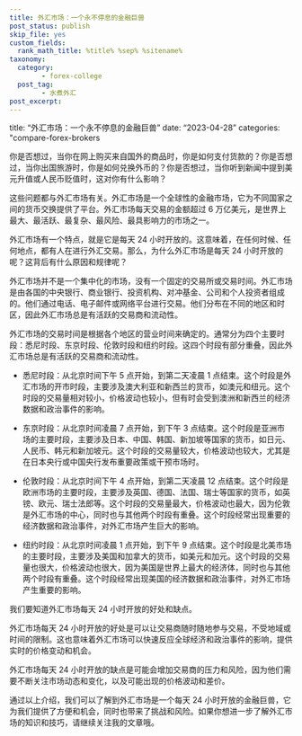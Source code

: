 ```yaml
---
title: 外汇市场：一个永不停息的金融巨兽
post_status: publish
skip_file: yes
custom_fields:
  rank_math_title: %title% %sep% %sitename%
taxonomy:
  category:
        - forex-college
  post_tag:
        - 水煮外汇
post_excerpt: 
---
```

title: “外汇市场：一个永不停息的金融巨兽” date: “2023-04-28” categories: "compare-forex-brokers

你是否想过，当你在网上购买来自国外的商品时，你是如何支付货款的？你是否想过，当你出国旅游时，你是如何兑换外币的？你是否想过，当你听到新闻中提到美元升值或人民币贬值时，这对你有什么影响？

这些问题都与外汇市场有关。外汇市场是一个全球性的金融市场，它为不同国家之间的货币交换提供了平台。外汇市场每天交易的金额超过 6 万亿美元，是世界上最大、最活跃、最复杂、最风险、最具影响力的市场之一。

外汇市场有一个特点，就是它是每天 24 小时开放的。这意味着，在任何时候、任何地点，都有人在进行外汇交易。那么，为什么外汇市场是每天 24 小时开放的呢？这背后有什么原因和规律呢？

外汇市场并不是一个集中化的市场，没有一个固定的交易所或交易时间。外汇市场是由各国的中央银行、商业银行、投资机构、对冲基金、公司和个人投资者组成的。他们通过电话、电子邮件或网络平台进行交易。他们分布在不同的地区和时区，因此外汇市场总是有活跃的交易商和流动性。

外汇市场的交易时间是根据各个地区的营业时间来确定的。通常分为四个主要时段：悉尼时段、东京时段、伦敦时段和纽约时段。这四个时段有部分重叠，因此外汇市场总是有活跃的交易商和流动性。

* 悉尼时段：从北京时间下午 5 点开始，到第二天凌晨 1 点结束。这个时段是外汇市场的开市时段，主要涉及澳大利亚和新西兰的货币，如澳元和纽元。这个时段的交易量相对较小，价格波动也较小，但有时会受到澳洲和新西兰的经济数据和政治事件的影响。

* 东京时段：从北京时间凌晨 7 点开始，到下午 3 点结束。这个时段是亚洲市场的主要时段，主要涉及日本、中国、韩国、新加坡等国家的货币，如日元、人民币、韩元和新加坡元。这个时段的交易量较大，价格波动也较大，尤其是在日本央行或中国央行发布重要政策或干预市场时。

* 伦敦时段：从北京时间下午 4 点开始，到第二天凌晨 12 点结束。这个时段是欧洲市场的主要时段，主要涉及英国、德国、法国、瑞士等国家的货币，如英镑、欧元、瑞士法郎等。这个时段的交易量最大，价格波动也最大，因为伦敦是外汇市场的中心，同时也与其他两个时段有重叠。这个时段经常出现重要的经济数据和政治事件，对外汇市场产生巨大的影响。

* 纽约时段：从北京时间凌晨 1 点开始，到下午 9 点结束。这个时段是北美市场的主要时段，主要涉及美国和加拿大的货币，如美元和加元。这个时段的交易量也很大，价格波动也很大，因为美国是世界上最大的经济体，同时也与其他两个时段有重叠。这个时段经常出现美国的经济数据和政治事件，对外汇市场产生重要的影响。

我们要知道外汇市场每天 24 小时开放的好处和缺点。

外汇市场每天 24 小时开放的好处是可以让交易商随时随地参与交易，不受地域或时间的限制。这也意味着外汇市场可以快速反应全球经济和政治事件的影响，提供实时的价格变动和机会。

外汇市场每天 24 小时开放的缺点是可能会增加交易商的压力和风险，因为他们需要不断关注市场动态和变化，以及可能出现的价格波动和差价。

通过以上介绍，我们可以了解到外汇市场是一个每天 24 小时开放的金融巨兽，它为我们提供了方便和机会，同时也带来了挑战和风险。如果你想进一步了解外汇市场的知识和技巧，请继续关注我的文章哦。